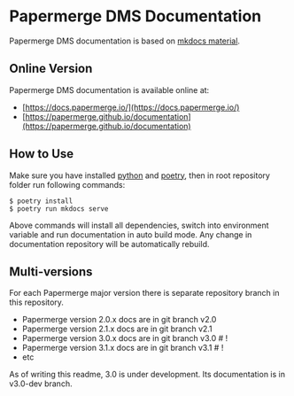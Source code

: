 # Papermerge DMS Documentation

Papermerge DMS documentation is based on [mkdocs material](https://squidfunk.github.io/mkdocs-material/).

## Online Version

Papermerge DMS documentation is available online at:

- [https://docs.papermerge.io/](https://docs.papermerge.io/)
- [https://papermerge.github.io/documentation](https://papermerge.github.io/documentation)

## How to Use

Make sure you have installed [python](https://www.python.org/)
and [poetry](https://python-poetry.org/docs/), then in root repository
folder run following commands:

    $ poetry install
    $ poetry run mkdocs serve

Above commands will install all dependencies, switch into environment variable
and run documentation in auto build mode. Any change in documentation
repository will be automatically rebuild.

## Multi-versions

For each Papermerge major version there is separate repository branch in this
repository.

- Papermerge version 2.0.x docs are in git branch v2.0
- Papermerge version 2.1.x docs are in git branch v2.1
- Papermerge version 3.0.x docs are in git branch v3.0 # !
- Papermerge version 3.1.x docs are in git branch v3.1 # !
- etc

As of writing this readme, 3.0 is under development. Its documentation is in v3.0-dev branch.
